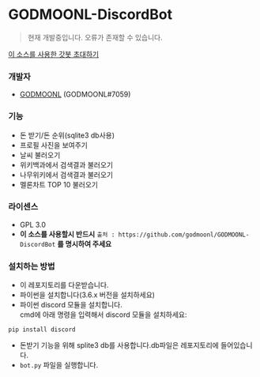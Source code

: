 # GODMOONL-DiscordBot
>현재 개발중입니다. 오류가 존재할 수 있습니다.

[이 소스를 사용한 갓봇 초대하기](https://discordapp.com/oauth2/authorize?client_id=547412284423536640&permissions=8&scope=bot)


### 개발자
- [GODMOONL](himoon345@gmail.com) (GODMOONL#7059)

### 기능
- 돈 받기/돈 순위(sqlite3 db사용)
- 프로필 사진을 보여주기
- 날씨 불러오기
- 위키백과에서 검색결과 불러오기
- 나무위키에서 검색결과 불러오기
- 멜론차트 TOP 10 불러오기

### 라이센스
- GPL 3.0
- **이 소스를 사용할시 반드시** `출처 : https://github.com/godmoonl/GODMOONL-DiscordBot` **를 명시하여 주세요**

### 설치하는 방법
- 이 레포지토리를 다운받습니다.
- 파이썬을 설치합니다(3.6.x 버전을 설치하세요)
- 파이썬 discord 모듈을 설치합니다.   
  cmd에 아래 명령을 입력해서 discord 모듈을 설치하세요:
```
pip install discord
```
- 돈받기 기능을 위해 splite3 db를 사용합니다.db파일은 레포지토리에 들어있습니다.
- `bot.py` 파일을 실행합니다.
